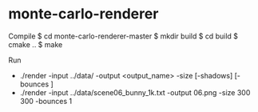 # monte-carlo-renderer

Compile
$ cd monte-carlo-renderer-master
$ mkdir build
$ cd build
$ cmake ..
$ make

Run
- ./render -input ../data/<name> -output <output_name> -size <w> <h> [-shadows] [-bounces <num>] 
- ./render -input ../data/scene06_bunny_1k.txt -output 06.png -size 300 300 -bounces 1

